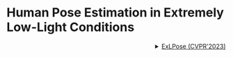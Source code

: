 # Human Pose Estimation in Extremely Low-Light Conditions

<!-- [DATASET] -->

<details>
<summary align="right"><a href="http://cg.postech.ac.kr/research/ExLPose/">ExLPose (CVPR'2023)</a></summary>



```bibtex
@inproceedings{ExLPose_2023_CVPR,
 title={Human Pose Estimation in Extremely Low-Light Conditions},
 author={Sohyun Lee, Jaesung Rim, Boseung Jeong, Geonu Kim, ByungJu Woo, Haechan Lee, Sunghyun Cho, Suha Kwak},
 booktitle={Proceedings of the IEEE/CVF Conference on Computer Vision and Pattern Recognition (CVPR)},
 year={2023}
}
```

</details>
